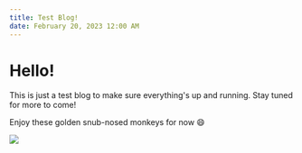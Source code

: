```yaml
---
title: Test Blog!
date: February 20, 2023 12:00 AM
---
```

# Hello!

T﻿his is just a test blog to make sure everything's up and running. Stay tuned for more to come!

E﻿njoy these golden snub-nosed monkeys for now 😄



![](https://www.aboutanimals.com/images/golden-snub-nosed-monkey-louse-820x577.jpg?c14113)